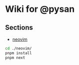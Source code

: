 # Wiki for @pysan

## Sections

- [neovim](./neovim/)

```sh
cd ./neovim/
pnpm install
pnpm next
```

